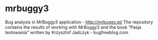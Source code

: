 # mrbuggy3
Bug analysis in MrBuggy3 application - http://mrbuggy.pl/
The repository contains the results of working with MrBuggy3 and the book "Pasja testowania" written by Krzysztof Jadczyk - bugfreeblog.com
